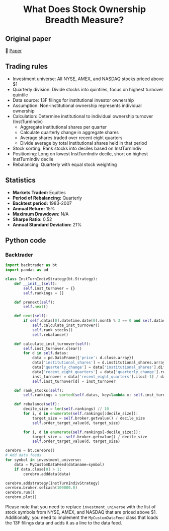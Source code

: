 <div align="center">
  <h1>What Does Stock Ownership Breadth Measure?</h1>
</div>

## Original paper

📕 [Paper](https://papers.ssrn.com/sol3/papers.cfm?abstract_id=1571694)

## Trading rules

- Investment universe: All NYSE, AMEX, and NASDAQ stocks priced above $1
- Quarterly division: Divide stocks into quintiles, focus on highest turnover quintile
- Data source: 13F filings for institutional investor ownership
- Assumption: Non-institutional ownership represents individual ownership
- Calculation: Determine institutional to individual ownership turnover (InstTurnIndiv)
    - Aggregate institutional shares per quarter
    - Calculate quarterly change in aggregate shares
    - Average shares traded over recent eight quarters
    - Divide average by total institutional shares held in that period
- Stock sorting: Rank stocks into deciles based on InstTurnIndiv
- Positioning: Long on lowest InstTurnIndiv decile, short on highest InstTurnIndiv decile
- Rebalancing: Quarterly with equal stock weighting

## Statistics

- **Markets Traded:** Equities
- **Period of Rebalancing:** Quarterly
- **Backtest period:** 1983-2007
- **Annual Return:** 15%
- **Maximum Drawdown:** N/A
- **Sharpe Ratio:** 0.52
- **Annual Standard Deviation:** 21%

## Python code

### Backtrader

```python
import backtrader as bt
import pandas as pd

class InstTurnIndivStrategy(bt.Strategy):
    def __init__(self):
        self.inst_turnover = {}
        self.rankings = []

    def prenext(self):
        self.next()

    def next(self):
        if self.datas[0].datetime.date(0).month % 3 == 0 and self.datas[0].datetime.date(-1).month % 3 != 0:
            self.calculate_inst_turnover()
            self.rank_stocks()
            self.rebalance()

    def calculate_inst_turnover(self):
        self.inst_turnover.clear()
        for d in self.datas:
            data = pd.DataFrame({'price': d.close.array})
            data['institutional_shares'] = d.institutional_shares.array
            data['quarterly_change'] = data['institutional_shares'].diff().fillna(0)
            data['recent_eight_quarters'] = data['quarterly_change'].rolling(window=8).mean().fillna(0)
            inst_turnover = data['recent_eight_quarters'].iloc[-1] / data['institutional_shares'].iloc[-1]
            self.inst_turnover[d] = inst_turnover

    def rank_stocks(self):
        self.rankings = sorted(self.datas, key=lambda x: self.inst_turnover[x])

    def rebalance(self):
        decile_size = len(self.rankings) // 10
        for i, d in enumerate(self.rankings[:decile_size]):
            target_size = self.broker.getvalue() / decile_size
            self.order_target_value(d, target_size)

        for i, d in enumerate(self.rankings[-decile_size:]):
            target_size = -self.broker.getvalue() / decile_size
            self.order_target_value(d, target_size)

cerebro = bt.Cerebro()
# Add data feeds
for symbol in investment_universe:
    data = MyCustomDataFeed(dataname=symbol)
    if data.close[0] > 1:
        cerebro.adddata(data)

cerebro.addstrategy(InstTurnIndivStrategy)
cerebro.broker.setcash(100000.0)
cerebro.run()
cerebro.plot()
```

Please note that you need to replace `investment_universe` with the list of stock symbols from NYSE, AMEX, and NASDAQ that are priced above $1. Additionally, you need to implement the `MyCustomDataFeed` class that loads the 13F filings data and adds it as a line to the data feed.